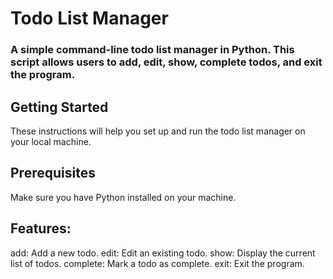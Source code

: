 # Todo List Manager
### A simple command-line todo list manager in Python. This script allows users to add, edit, show, complete todos, and exit the program.

## Getting Started
These instructions will help you set up and run the todo list manager on your local machine.

## Prerequisites
Make sure you have Python installed on your machine.

## Features:
  add: Add a new todo.
  edit: Edit an existing todo.
  show: Display the current list of todos.
  complete: Mark a todo as complete.
  exit: Exit the program.
